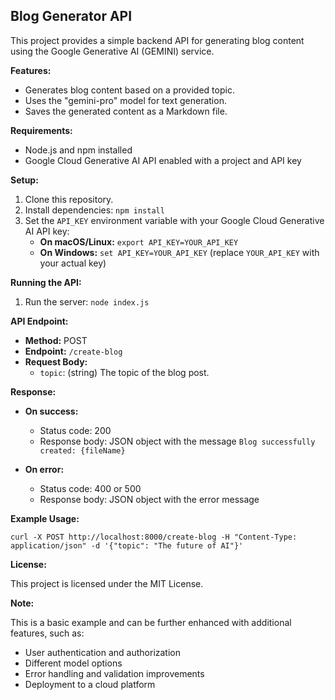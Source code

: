 ## Blog Generator API

This project provides a simple backend API for generating blog content using the Google Generative AI (GEMINI) service.

**Features:**

- Generates blog content based on a provided topic.
- Uses the "gemini-pro" model for text generation.
- Saves the generated content as a Markdown file.

**Requirements:**

- Node.js and npm installed
- Google Cloud Generative AI API enabled with a project and API key

**Setup:**

1. Clone this repository.
2. Install dependencies: `npm install`
3. Set the `API_KEY` environment variable with your Google Cloud Generative AI API key:
   - **On macOS/Linux:** `export API_KEY=YOUR_API_KEY`
   - **On Windows:** `set API_KEY=YOUR_API_KEY` (replace `YOUR_API_KEY` with your actual key)

**Running the API:**

1. Run the server: `node index.js`

**API Endpoint:**

- **Method:** POST
- **Endpoint:** `/create-blog`
- **Request Body:**
    - `topic`: (string) The topic of the blog post.

**Response:**

- **On success:**
    - Status code: 200
    - Response body: JSON object with the message `Blog successfully created: {fileName}`

- **On error:**
    - Status code: 400 or 500
    - Response body: JSON object with the error message

**Example Usage:**

```
curl -X POST http://localhost:8000/create-blog -H "Content-Type: application/json" -d '{"topic": "The future of AI"}'
```

**License:**

This project is licensed under the MIT License.

**Note:**

This is a basic example and can be further enhanced with additional features, such as:

- User authentication and authorization
- Different model options
- Error handling and validation improvements
- Deployment to a cloud platform
